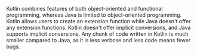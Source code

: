 Kotlin combines features of both object-oriented and functional programming, whereas Java is limited to object-oriented programming.
Kotlin allows users to create an extension function while Java doesn't offer any extension functions.
Kotlin doesn't offer implicit conversions, and Java supports implicit conversions.
Any chunk of code written in Kotlin is much smaller compared to Java, as it is less verbose and less code means fewer bugs.
